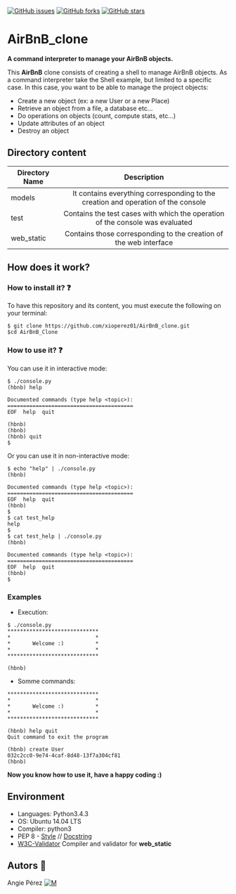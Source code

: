 [![GitHub issues](https://img.shields.io/github/issues/xioperez01/AirBnB_clone?style=plastic)](https://github.com/xioperez01/AirBnB_clone/issues)
[![GitHub forks](https://img.shields.io/github/forks/xioperez01/AirBnB_clone?color=orange&style=plastic)](https://github.com/xioperez01/AirBnB_clone/network)
[![GitHub stars](https://img.shields.io/github/stars/xioperez01/AirBnB_clone?color=violet&style=plastic)](https://github.com/xioperez01/AirBnB_clone/stargazers)
# AirBnB_clone #
**A command interpreter to manage your AirBnB objects.**

This **AirBnB** clone consists of creating a shell to manage AirBnB objects.
As a command interpreter take the Shell example, but limited to a specific case. In this case, you want to be able to manage the project objects:
* Create a new object (ex: a new User or a new Place)
* Retrieve an object from a file, a database etc…
* Do operations on objects (count, compute stats, etc…)
* Update attributes of an object
* Destroy an object
## Directory content ##
| Directory Name | Description |
| ------------- |:-------------:|
| models | It contains everything corresponding to the creation and operation of the console |
| test | Contains the test cases with which the operation of the console was evaluated |
| web_static | Contains those corresponding to the creation of the web interface |
## How does it work? ##
### How to install it? :question: ###
To have this repository and its content, you must execute the following on your terminal:
~~~
$ git clone https://github.com/xioperez01/AirBnB_clone.git
$cd AirBnB_Clone
~~~
### How to use it? :question: ###
You can use it in interactive mode:
~~~
$ ./console.py
(hbnb) help

Documented commands (type help <topic>):
========================================
EOF  help  quit

(hbnb) 
(hbnb) 
(hbnb) quit
$
~~~
Or you can use it in non-interactive mode:
~~~
$ echo "help" | ./console.py
(hbnb)

Documented commands (type help <topic>):
========================================
EOF  help  quit
(hbnb) 
$
$ cat test_help
help
$
$ cat test_help | ./console.py
(hbnb)

Documented commands (type help <topic>):
========================================
EOF  help  quit
(hbnb) 
$
~~~
### Examples ###
* Execution:
~~~
$ ./console.py
*****************************
*                           *
*       Welcome :)          *
*                           *
*****************************

(hbnb) 
~~~
* Somme commands:
~~~
*****************************
*                           *
*       Welcome :)          *
*                           *
*****************************

(hbnb) help quit
Quit command to exit the program

(hbnb) create User
032c2cc0-9e74-4caf-8d48-13f7a304cf81
(hbnb)
~~~

**Now you know how to use it, have a happy coding :)**
## Environment ##
* Languages: Python3.4.3
* OS: Ubuntu 14.04 LTS
* Compiler: python3
* PEP 8 - [Style](https://www.python.org/dev/peps/pep-0008/) // [Docstring](https://sphinxcontrib-napoleon.readthedocs.io/en/latest/example_google.html)
* [W3C-Validator](https://github.com/holbertonschool/W3C-Validators) Compiler and validator for **web_static**
## Autors :ribbon: ##
 Angie Pérez [![M](https://upload.wikimedia.org/wikipedia/fr/thumb/c/c8/Twitter_Bird.svg/30px-Twitter_Bird.svg.png)](https://twitter.com/xiommyperez)


